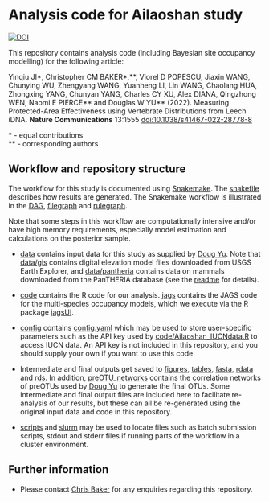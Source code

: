 # Analysis code for Ailaoshan study

[![DOI](https://zenodo.org/badge/432829320.svg)](https://zenodo.org/badge/latestdoi/432829320)

This repository contains analysis code (including Bayesian site occupancy modelling) for the following article:

Yinqiu JI\*, Christopher CM BAKER\*,\*\*, Viorel D POPESCU, Jiaxin WANG, Chunying WU, Zhengyang WANG, Yuanheng LI, Lin WANG, Chaolang HUA, Zhongxing YANG, Chunyan YANG, Charles CY XU, Alex DIANA, Qingzhong WEN, Naomi E PIERCE\*\* and Douglas W YU\*\* (2022). Measuring Protected-Area Effectiveness using Vertebrate Distributions from Leech iDNA. **Nature Communications** 13:1555 [doi:10.1038/s41467-022-28778-8](https://doi.org/10.1038/s41467-022-28778-8)

\* - equal contributions<br/>
\*\* - corresponding authors

## Workflow and repository structure

The workflow for this study is documented using
[Snakemake](https://snakemake.github.io/). The [snakefile](snakefile) describes how results are generated. The Snakemake workflow is illustrated in the [DAG](docs/snakemake_dag.pdf), [filegraph](docs/snakemake_filegraph.pdf) and [rulegraph](docs/snakemake_rulegraph.pdf).

Note that some steps in this workflow are computationally intensive and/or have high memory requirements, especially model estimation and calculations on the posterior sample.

- [data](data) contains input data for this study as supplied by [Doug Yu](https://github.com/dougwyu). Note that [data/gis](data/gis) contains digital elevation model files downloaded from USGS Earth Explorer, and [data/pantheria](data/pantheria) contains data on mammals downloaded from the PanTHERIA database (see the [readme](data/pantheria/PanTHERIA_1-0_WR05_Aug2008_README.md) for details).

- [code](code) contains the R code for our analysis. [jags](jags) contains the JAGS code for the multi-species occupancy models, which we execute via the R package [jagsUI](https://cran.r-project.org/web/packages/jagsUI/index.html).

- [config](config) contains [config.yaml](config.yaml) which may be used to store user-specific parameters such as the API key used by [code/Ailaoshan_IUCNdata.R](code/Ailaoshan_IUCNdata.R) to access IUCN data.  An API key is not included in this repository, and you should supply your own if you want to use this code.

- Intermediate and final outputs get saved to [figures](figures), [tables](tables), [fasta](fasta), [rdata](rdata) and [rds](rds). In addition, [preOTU_networks](preOTU_networks) contains the correlation networks of preOTUs used by [Doug Yu](https://github.com/dougwyu) to generate the final OTUs. Some intermediate and final output files are included here to facilitate re-analysis of our results, but these can all be re-generated using the original input data and code in this repository.

- [scripts](scripts) and [slurm](slurm) may be used to locate files such as batch submission scripts, stdout and stderr files if running parts of the workflow in a cluster environment.

## Further information

- Please contact [Chris Baker](https://github.com/bakerccm) for any enquiries regarding this repository.
